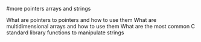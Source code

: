 #more pointers arrays and strings

What are pointers to pointers and how to use them
What are multidimensional arrays and how to use them
What are the most common C standard library functions to manipulate strings
